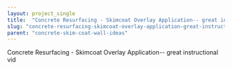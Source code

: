 ```yaml
---
layout: project_single
title:  "Concrete Resurfacing - Skimcoat Overlay Application-- great instructional vid"
slug: "concrete-resurfacing-skimcoat-overlay-application-great-instructional-vid"
parent: "concrete-skim-coat-wall-ideas"
---
```

Concrete Resurfacing - Skimcoat Overlay Application-- great instructional vid